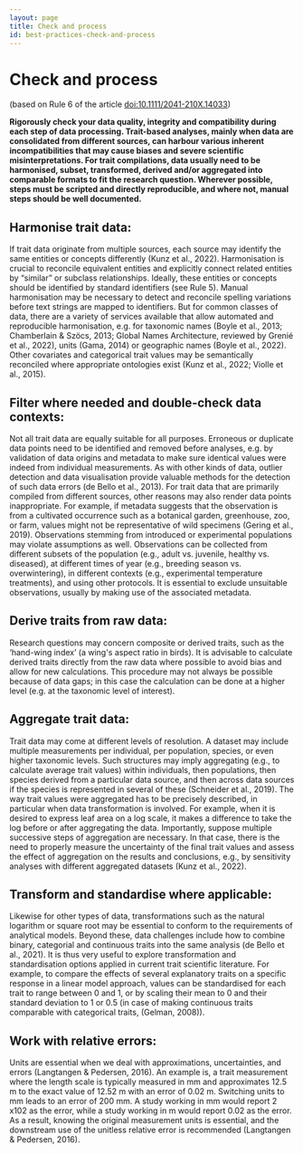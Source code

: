 ```yaml
---
layout: page
title: Check and process 
id: best-practices-check-and-process
---
```


# Check and process 
(based on Rule 6 of the article [doi:10.1111/2041-210X.14033](https://doi.org/10.1111/2041-210X.14033))

**Rigorously check your data quality, integrity and compatibility during each step of data processing. Trait-based analyses, mainly when data are consolidated from different sources, can harbour various inherent incompatibilities that may cause biases and severe scientific misinterpretations. For trait compilations, data usually need to be harmonised, subset, transformed, derived and/or aggregated into comparable formats to fit the research question. Wherever possible, steps must be scripted and directly reproducible, and where not, manual steps should be well documented.**

## Harmonise trait data: 
If trait data originate from multiple sources, each source may identify the same entities or concepts differently (Kunz et al., 2022). Harmonisation is crucial to reconcile equivalent entities and explicitly connect related entities by “similar” or subclass relationships. Ideally, these entities or concepts should be identified by standard identifiers (see Rule 5). Manual harmonisation may be necessary to detect and reconcile spelling variations before text strings are mapped to identifiers. But for common classes of data, there are a variety of services available that allow automated and reproducible harmonisation, e.g. for taxonomic names (Boyle et al., 2013; Chamberlain & Szöcs, 2013; Global Names Architecture, reviewed by Grenié et al., 2022), units (Gama, 2014) or geographic names (Boyle et al., 2022). Other covariates and categorical trait values may be semantically reconciled where appropriate ontologies exist (Kunz et al., 2022; Violle et al., 2015).

## Filter where needed and double-check data contexts: 
Not all trait data are equally suitable for all purposes. Erroneous or duplicate data points need to be identified and removed before analyses, e.g. by validation of data origins and metadata to make sure identical values were indeed from individual measurements. As with other kinds of data, outlier detection and data visualisation provide valuable methods for the detection of such data errors (de Bello et al., 2013). For trait data that are primarily compiled from different sources, other reasons may also render data points inappropriate. For example, if metadata suggests that the observation is from a cultivated occurrence such as a botanical garden, greenhouse, zoo, or farm, values might not be representative of wild specimens (Gering et al., 2019). Observations stemming from introduced or experimental populations may violate assumptions as well. Observations can be collected from different subsets of the population (e.g., adult vs. juvenile, healthy vs. diseased), at different times of year (e.g., breeding season vs. overwintering), in different contexts (e.g., experimental temperature treatments), and using other protocols. It is essential to exclude unsuitable observations, usually by making use of the associated metadata.

## Derive traits from raw data: 
Research questions may concern composite or derived traits, such as the ‘hand-wing index’ (a wing's aspect ratio in birds). It is advisable to calculate derived traits directly from the raw data where possible to avoid bias and allow for new calculations. This procedure may not always be possible because of data gaps; in this case the calculation can be done at a higher level (e.g. at the taxonomic level of interest).

## Aggregate trait data: 
Trait data may come at different levels of resolution. A dataset may include multiple measurements per individual, per population, species, or even higher taxonomic levels. Such structures may imply aggregating (e.g., to calculate average trait values) within individuals, then populations, then species derived from a particular data source, and then across data sources if the species is represented in several of these (Schneider et al., 2019). The way trait values were aggregated has to be precisely described, in particular when data transformation is involved. For example, when it is desired to express leaf area on a log scale, it makes a difference to take the log before or after aggregating the data. Importantly, suppose multiple successive steps of aggregation are necessary. In that case, there is the need to properly measure the uncertainty of the final trait values and assess the effect of aggregation on the results and conclusions, e.g., by sensitivity analyses with different aggregated datasets (Kunz et al., 2022).

## Transform and standardise where applicable: 
Likewise for other types of data, transformations such as the natural logarithm or square root may be essential to conform to the requirements of analytical models. Beyond these, data challenges include how to combine binary, categorial and continuous traits into the same analysis (de Bello et al., 2021). It is thus very useful to explore transformation and standardisation options applied in current trait scientific literature. For example, to compare the effects of several explanatory traits on a specific response in a linear model approach, values can be standardised for each trait to range between 0 and 1, or by scaling their mean to 0 and their standard deviation to 1 or 0.5 (in case of making continuous traits comparable with categorical traits, (Gelman, 2008)).

## Work with relative errors: 
Units are essential when we deal with approximations, uncertainties, and errors (Langtangen & Pedersen, 2016). An example is, a trait measurement where the length scale is typically measured in mm and approximates 12.5 m to the exact value of 12.52 m with an error of 0.02 m. Switching units to mm leads to an error of 200 mm. A study working in mm would report 2 x102 as the error, while a study working in m would report 0.02 as the error. As a result, knowing the original measurement units is essential, and the downstream use of the unitless relative error is recommended (Langtangen & Pedersen, 2016).

